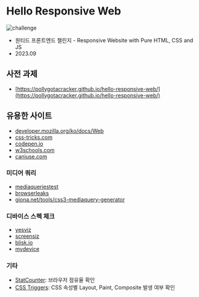 # Hello Responsive Web

![challenge](https://github.com/PollyGotACracker/hello-responsive-web/assets/92136750/d9a4993d-94cb-4d66-8b1e-6fc14670ddf7)

- 원티드 프론트엔드 챌린지 - Responsive Website with Pure HTML, CSS and JS
- 2023.09

## 사전 과제

- [https://pollygotacracker.github.io/hello-responsive-web/](https://pollygotacracker.github.io/hello-responsive-web/)

## 유용한 사이트

- [developer.mozilla.org/ko/docs/Web](https://developer.mozilla.org/ko/docs/Web)
- [css-tricks.com](https://css-tricks.com/)
- [codepen.io](https://codepen.io/)
- [w3schools.com](https://www.w3schools.com/)
- [caniuse.com](https://caniuse.com/)

### 미디어 쿼리

- [mediaqueriestest](https://mediaqueriestest.com/)
- [browserleaks](https://browserleaks.com/css)
- [giona.net/tools/css3-mediaquery-generator](https://giona.net/tools/css3-mediaquery-generator/)

### 디바이스 스펙 체크

- [yesviz](https://yesviz.com/viewport/)
- [screensiz](https://screensiz.es/)
- [blisk.io](https://blisk.io/devices)
- [mydevice](https://www.mydevice.io/)

### 기타

- [StatCounter](https://gs.statcounter.com/): 브라우저 점유율 확인
- [CSS Triggers](https://www.lmame-geek.com/css-triggers/): CSS 속성별 Layout, Paint, Composite 발생 여부 확인
